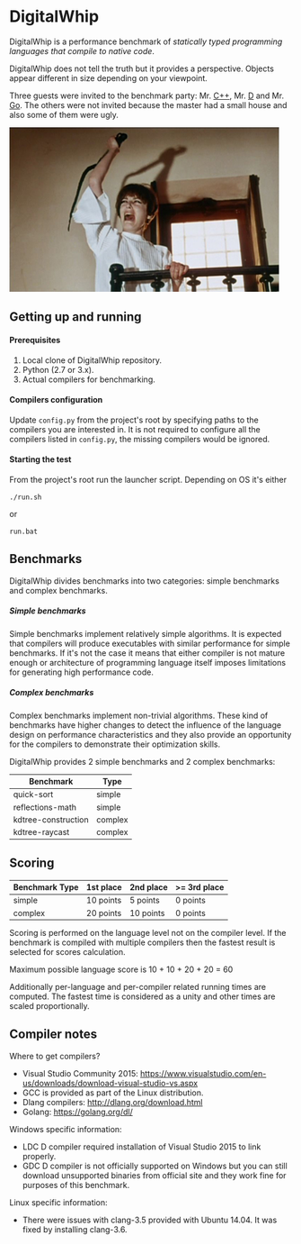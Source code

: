 DigitalWhip
===========

DigitalWhip is a performance benchmark of _statically typed programming languages that compile to native code_.

DigitalWhip does not tell the truth but it provides a perspective. Objects appear different in size depending on your viewpoint.

Three guests were invited to the benchmark party: Mr. [C++](https://isocpp.org/), Mr. [D](https://dlang.org/) and Mr. [Go](https://golang.org/).
The others were not invited because the master had a small house and also some of them were ugly.

![Benchmark image](https://github.com/artemalive/DigitalWhip/raw/master/whip.jpg)

Getting up and running
----------------------
#### Prerequisites
1. Local clone of DigitalWhip repository.
2. Python (2.7 or 3.x).
3. Actual compilers for benchmarking.

#### Compilers configuration
Update `config.py` from the project's root by specifying paths to the compilers you are interested in. It is not required to configure all the compilers listed in `config.py`, the missing compilers would be ignored.

#### Starting the test
From the project's root run the launcher script. Depending on OS it's either

    ./run.sh
    
or

    run.bat
    
Benchmarks
----------
DigitalWhip divides benchmarks into two categories: simple benchmarks and complex benchmarks.

##### Simple benchmarks
Simple benchmarks implement relatively simple algorithms. It is expected that compilers will produce executables with similar performance for simple benchmarks. If it's not the case it means that either compiler is not mature enough or architecture of programming language itself imposes limitations for generating high performance code.

##### Complex benchmarks
Complex benchmarks implement non-trivial algorithms. These kind of benchmarks have higher changes to detect the influence of the language design on performance characteristics and they also provide an opportunity for the compilers to demonstrate their optimization skills.

DigitalWhip provides 2 simple benchmarks and 2 complex benchmarks:

| Benchmark             | Type    |
| --------------------- |-------- |
| quick-sort            | simple  |
| reflections-math      | simple  |
| kdtree-construction   | complex |
| kdtree-raycast        | complex |


Scoring
-------

| Benchmark Type | 1st place  | 2nd place  | >= 3rd place |
| -------------- |------------|------------|--------------|
| simple         | 10 points  | 5  points  | 0 points     |
| complex        | 20 points  | 10 points  | 0 points     |

Scoring is performed on the language level not on the compiler level. If the benchmark is compiled with multiple compilers then the fastest result is selected for scores calculation.

Maximum possible language score is 10 + 10 + 20 + 20 = 60

Additionally per-language and per-compiler related running times are computed. The fastest time is considered as a unity and other times are scaled proportionally.

Compiler notes
--------------
Where to get compilers?
* Visual Studio Community 2015: https://www.visualstudio.com/en-us/downloads/download-visual-studio-vs.aspx
* GCC is provided as part of the Linux distribution.
* Dlang compilers: http://dlang.org/download.html
* Golang: https://golang.org/dl/

Windows specific information:
* LDC D compiler required installation of Visual Studio 2015 to link properly.
* GDC D compiler is not officially supported on Windows but you can still download unsupported binaries from official site and they work fine for purposes of this benchmark.

Linux specific information:
* There were issues with clang-3.5 provided with Ubuntu 14.04. It was fixed by installing clang-3.6.


